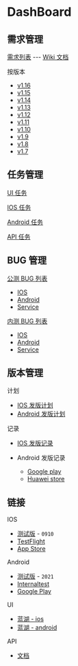 # DashBoard

## 需求管理

[需求列表](https://github.com/bookey-dev/bookey.prd/issues) --- [Wiki 文档](https://github.com/bookey-dev/bookey.prd/wiki)

按版本

- [v1.16](https://github.com/bookey-dev/bookey.prd/issues?q=is%3Aopen+is%3Aissue+label%3Av1.16)
- [v1.15](https://github.com/bookey-dev/bookey.prd/issues?q=is%3Aopen+is%3Aissue+label%3Av1.15)
- [v1.14](https://github.com/bookey-dev/bookey.prd/issues?q=is%3Aopen+is%3Aissue+label%3Av1.14)
- [v1.13](https://github.com/bookey-dev/bookey.prd/issues?q=is%3Aopen+is%3Aissue+label%3Av1.13)
- [v1.12](https://github.com/bookey-dev/bookey.prd/projects/34)
- [v1.11](https://github.com/bookey-dev/bookey.prd/projects/33)
- [v1.10](https://github.com/bookey-dev/bookey.prd/projects/24)
- [v1.9](https://github.com/bookey-dev/bookey.prd/projects/20)
- [v1.8](https://github.com/bookey-dev/bookey.prd/projects/13)
- [v1.7](https://github.com/bookey-dev/bookey.prd/projects/12)

## 任务管理

[UI 任务](https://github.com/orgs/bookey-dev/projects/17)

[IOS 任务](https://github.com/orgs/bookey-dev/projects/15)

[Android 任务](https://github.com/orgs/bookey-dev/projects/14)

[API 任务](https://github.com/orgs/bookey-dev/projects/16)

## BUG 管理

[公测 BUG 列表](https://github.com/bookey-dev/bookey.bug/issues)

- [IOS](https://github.com/bookey-dev/bookey.bug/issues?q=is%3Aopen+is%3Aissue+label%3A%22platform%3A+ios%22)
- [Android](https://github.com/bookey-dev/bookey.bug/issues?q=is%3Aopen+is%3Aissue+label%3A%22platform%3A+android%22)
- [Service](https://github.com/bookey-dev/bookey.bug/issues?q=is%3Aopen+is%3Aissue+label%3A%22platform%3A+service%22)

[内测 BUG 列表](https://github.com/bookey-dev/bookey.prd/issues?q=is%3Aopen+is%3Aissue+label%3Abug)

- [IOS](https://github.com/bookey-dev/bookey.prd/issues?q=is%3Aopen+is%3Aissue+label%3Abug%2C%22task%3A+ios%22)
- [Android](https://github.com/bookey-dev/bookey.prd/issues?q=is%3Aopen+is%3Aissue+label%3Abug%2C%22task%3A+android%22)
- [Service](https://github.com/bookey-dev/bookey.prd/issues?q=is%3Aopen+is%3Aissue+label%3Abug%2C%22task%3A+service%22)

## 版本管理

计划

- [IOS 发版计划](https://github.com/bookey-dev/bookey.prd/projects/31)
- [Android 发版计划](https://github.com/bookey-dev/bookey.prd/projects/32)

记录

- [IOS 发版记录](https://github.com/bookey-dev/bookey.prd/issues?q=label%3A"releases%3A+ios"+)

- Android 发版记录
  - [Google play](https://github.com/bookey-dev/bookey.prd/issues?q=label%3A"releases%3A+google"+)
  - [Huawei store](https://github.com/bookey-dev/bookey.prd/issues?q=label%3A"releases%3A+huawei"+)

## 链接

IOS

- [测试版](https://www.pgyer.com/o9So) - `0910`
- [TestFlight](https://apps.apple.com/cn/app/testflight/id899247664)
- [App Store](https://apps.apple.com/cn/app/id1490069864)

Android

- [测试版](https://www.pgyer.com/C5re) - `2021`
- [Internaltest](https://play.google.com/apps/internaltest/4700196513230198982)
- [Google Play](https://play.google.com/store/apps/details?id=app.bookey)

UI

- [蓝湖 - ios](https://lanhuapp.com/web/#/item/project/stage?pid=462d690a-837c-414f-9495-282024ca3c01)
- [蓝湖 - android](https://lanhuapp.com/web/#/item/project/stage?pid=8ea76ba6-7dd7-4287-b686-bd9d13f444c4)

API

- [文档](https://dev.bookey.app:8080/doc.html)
